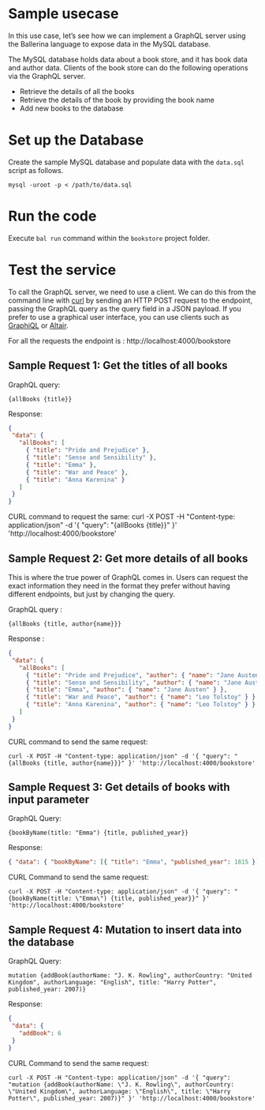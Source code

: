 # Sample usecase

In this use case, let’s see how we can implement a GraphQL server using the Ballerina language to expose data in the MySQL database. 

The MySQL database holds data about a book store, and it has book data and author data. Clients of the book store can do the following operations via the GraphQL server.
* Retrieve the details of all the books
* Retrieve the details of the book by providing the book name
* Add new books to the database

# Set up the Database

Create the sample MySQL database and  populate data with the `data.sql` script as follows.

```
mysql -uroot -p < /path/to/data.sql

```
# Run the code

Execute `bal run` command  within the `bookstore` project folder.

# Test the service

To call the GraphQL server, we need to use a client. We can do this from the command line with [curl](https://curl.se/) by sending an HTTP POST request to the endpoint, passing the GraphQL query as the query field in a JSON payload. If you prefer to use a graphical user interface, you can use clients such as [GraphiQL](https://github.com/graphql/graphiql) or [Altair](https://altair.sirmuel.design/#download).

For all the requests the endpoint is  : http://localhost:4000/bookstore

## Sample Request 1:  Get the titles of all books

GraphQL query: 
```
{allBooks {title}}
```

Response: 
```json
{
 "data": {
   "allBooks": [
     { "title": "Pride and Prejudice" },
     { "title": "Sense and Sensibility" },
     { "title": "Emma" },
     { "title": "War and Peace" },
     { "title": "Anna Karenina" }
   ]
 }
}
```
CURL command  to request the same:
curl -X POST -H "Content-type: application/json" -d '{ "query": "{allBooks {title}}" }' 'http://localhost:4000/bookstore'

## Sample Request 2:  Get more details of all books

This is where the true power of GraphQL comes in. Users can request the exact information they need in the format they prefer without having different endpoints, but just by changing the query.

GraphQL query : 
```
{allBooks {title, author{name}}}
```

Response :

```json
{
 "data": {
   "allBooks": [
     { "title": "Pride and Prejudice", "author": { "name": "Jane Austen" } },
     { "title": "Sense and Sensibility", "author": { "name": "Jane Austen" } },
     { "title": "Emma", "author": { "name": "Jane Austen" } },
     { "title": "War and Peace", "author": { "name": "Leo Tolstoy" } },
     { "title": "Anna Karenina", "author": { "name": "Leo Tolstoy" } }
   ]
 }
}
```

CURL command to send the same request:

```
curl -X POST -H "Content-type: application/json" -d '{ "query": " {allBooks {title, author{name}}}" }' 'http://localhost:4000/bookstore'
```

## Sample Request 3:  Get details of books with  input parameter  

GraphQL Query:  
```
{bookByName(title: "Emma") {title, published_year}}
```

Response:

```json
{ "data": { "bookByName": [{ "title": "Emma", "published_year": 1815 }] } }
```

CURL Command to send the same request:
```
curl -X POST -H "Content-type: application/json" -d '{ "query": "{bookByName(title: \"Emma\") {title, published_year}}" }' 'http://localhost:4000/bookstore'
```

## Sample Request 4: Mutation to insert data into the database

GraphQL Query:
```
mutation {addBook(authorName: "J. K. Rowling", authorCountry: "United Kingdom", authorLanguage: "English", title: "Harry Potter", published_year: 2007)}
```
Response:

```json
{
 "data": {
   "addBook": 6
 }
}
```

CURL Command to send the same request:
```
curl -X POST -H "Content-type: application/json" -d '{ "query": "mutation {addBook(authorName: \"J. K. Rowling\", authorCountry: \"United Kingdom\", authorLanguage: \"English\", title: \"Harry Potter\", published_year: 2007)}" }' 'http://localhost:4000/bookstore'
```